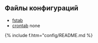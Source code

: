 ## Файлы конфигураций

- [fstab](/e-note/linux/config/fstab)
- [crontab](/e-note/linux/soft/crontab) none

{% include f.htm="config/README.md %}

